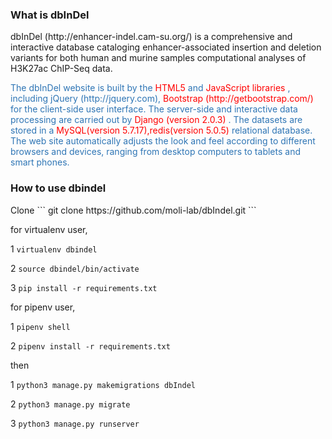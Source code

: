 <h3>What is dbInDel</h3>
dbInDel (http://enhancer-indel.cam-su.org/) is a comprehensive and interactive database cataloging enhancer-associated insertion and deletion variants for both human and murine samples computational analyses of H3K27ac ChIP-Seq data.

<p style="color:#2E75B5">The dbInDel website is built by the <span style="color:red">HTML5</span>  and <span style="color:red">JavaScript libraries</span> , including jQuery (http://jquery.com), <span style="color:red">Bootstrap (http://getbootstrap.com/)</span>  for the client-side user interface. The server-side and interactive data processing are carried out by <span style="color:red">Django (version 2.0.3)</span> . The datasets are stored in a <span style="color:red">MySQL(version 5.7.17),redis(version 5.0.5)</span>  relational database. The web site automatically adjusts the look and feel according to different browsers and devices, ranging from desktop computers to tablets and smart phones.</p>
<h3>How to use dbindel</h3>
Clone ``` git clone https://github.com/moli-lab/dbIndel.git ```

for virtualenv user,

1 ```virtualenv dbindel```

2 ```source dbindel/bin/activate```

3 ```pip install -r requirements.txt```



for pipenv user,

1 ```pipenv shell```

2 ```pipenv install -r requirements.txt```

then

1 ```python3 manage.py makemigrations dbIndel```

2 ```python3 manage.py migrate```

3 ```python3 manage.py runserver```




